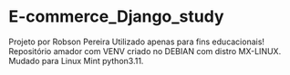 # E-commerce_Django_study
Projeto por Robson Pereira 
Utilizado apenas para fins educacionais!
Repositório amador com VENV criado no DEBIAN com distro MX-LINUX.
Mudado para Linux Mint python3.11.
